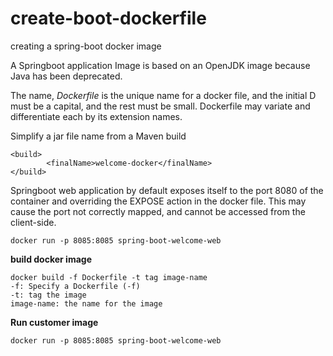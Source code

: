 # create-boot-dockerfile

creating a spring-boot docker image

A Springboot application Image is based on an OpenJDK image because Java has been deprecated. 

The name, _Dockerfile_ is the unique name for a docker file, and the initial D must be a capital, and the rest must be small. Dockerfile may variate and differentiate each by its extension names.   

Simplify a jar file name from a Maven build

````
<build>
		<finalName>welcome-docker</finalName>
</build>
````

Springboot web application by default exposes itself to the port 8080 of the container and overriding the EXPOSE action in the docker file. This may cause the port not correctly mapped, and cannot be accessed from the client-side.  

````
docker run -p 8085:8085 spring-boot-welcome-web
````

**build docker image**

````
docker build -f Dockerfile -t tag image-name
-f: Specify a Dockerfile (-f)
-t: tag the image
image-name: the name for the image
````

**Run customer image**
````
docker run -p 8085:8085 spring-boot-welcome-web
````
